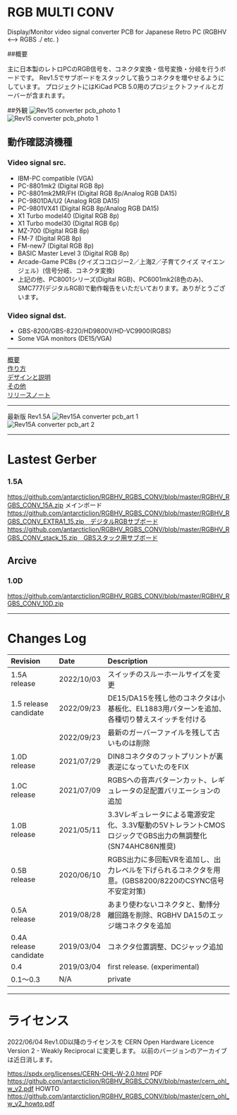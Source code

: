 # RGB MULTI CONV

Display/Monitor video signal converter PCB for Japanese Retro PC (RGBHV &lt;--> RGBS ./ etc. )

##概要

主に日本製のレトロPCのRGB信号を、コネクタ変換・信号変換・分岐を行うボードです。
Rev1.5でサブボードをスタックして扱うコネクタを増やせるようにしています。
プロジェクトにはKiCad PCB 5.0用のプロジェクトファイルとガーバーが含まれます。

##外観
![Rev15 converter pcb_photo 1](https://github.com/antarcticlion/RGBHV_RGBS_CONV/blob/master/images/Rev.1.5/Rev1.5_photo02.jpg)  
![Rev15 converter pcb_photo 1](https://github.com/antarcticlion/RGBHV_RGBS_CONV/blob/master/images/Rev.1.5/Rev1.5_photo01.jpg)  

## 動作確認済機種
### Video signal src.
- IBM-PC compatible (VGA)  
- PC-8801mk2 (Digital RGB 8p)  
- PC-8801mk2MR/FH (Digital RGB 8p/Analog RGB DA15)  
- PC-9801DA/U2 (Analog RGB DA15)  
- PC-9801VX41 (Digital RGB 8p/Analog RGB DA15)  
- X1 Turbo model40 (Digital RGB 8p)  
- X1 Turbo model30 (Digital RGB 6p)  
- MZ-700 (Digital RGB 8p)  
- FM-7 (Digital RGB 8p)  
- FM-new7 (Digital RGB 8p)  
- BASIC Master Level 3 (Digital RGB 8p)  
- Arcade-Game PCBs (クイズココロジー2／上海2／子育てクイズ マイエンジェル）(信号分岐、コネクタ変換)
- 上記の他、PC8001シリーズ(Digital RGB)、PC6001mk2(8色のみ)、SMC777(デジタルRGB)で動作報告をいただいております。ありがとうございます。
### Video signal dst.
- GBS-8200/GBS-8220/HD9800V/HD-VC9900(RGBS)
- Some VGA monitors (DE15/VGA)

***
[概要](https://github.com/antarcticlion/RGBHV_RGBS_CONV/wiki)  
[作り方](https://github.com/antarcticlion/RGBHV_RGBS_CONV/wiki/How-to-make)  
[デザインと説明](https://github.com/antarcticlion/RGBHV_RGBS_CONV/wiki/Design)  
[その他](https://github.com/antarcticlion/RGBHV_RGBS_CONV/wiki/Miscellaneous)  
[リリースノート](https://github.com/antarcticlion/RGBHV_RGBS_CONV/wiki/Release-note)  

***
最新版 Rev1.5A
![Rev15A converter pcb_art 1](https://github.com/antarcticlion/RGBHV_RGBS_CONV/blob/master/images/Rev.1.5/Rev1.5A_SIDE_A.png)  
![Rev15A converter pcb_art 2](https://github.com/antarcticlion/RGBHV_RGBS_CONV/blob/master/images/Rev.1.5/Rev1.5A_SIDE_B.png)  

***
# Lastest Gerber

### 1.5A  
https://github.com/antarcticlion/RGBHV_RGBS_CONV/blob/master/RGBHV_RGBS_CONV_15A.zip メインボード
https://github.com/antarcticlion/RGBHV_RGBS_CONV/blob/master/RGBHV_RGBS_CONV_EXTRA1_15.zip　デジタルRGBサブボード
https://github.com/antarcticlion/RGBHV_RGBS_CONV/blob/master/RGBHV_RGBS_CONV_stack_15.zip　GBSスタック用サブボード

## Arcive

### 1.0D  
https://github.com/antarcticlion/RGBHV_RGBS_CONV/blob/master/RGBHV_RGBS_CONV_10D.zip


  
***
# Changes Log  
| Revision | Date | Description |
|:---|:---|:---|
|1.5A release |2022/10/03 | スイッチのスルーホールサイズを変更 |
|1.5 release candidate |2022/09/23 | DE15/DA15を残し他のコネクタは小基板化、EL1883用パターンを追加、各種切り替えスイッチを付ける |
||2022/09/23 | 最新のガーバーファイルを残して古いものは削除 |
|1.0D release |2021/07/29 | DIN8コネクタのフットプリントが裏表逆になっていたのをFIX |
|1.0C release |2021/07/09 | RGBSへの音声パターンカット、レギュレータの足配置バリエーションの追加 |
|1.0B release |2021/05/11 | 3.3Vレギュレータによる電源安定化、3.3V駆動の5VトレラントCMOSロジックでGBS出力の無調整化(SN74AHC86N推奨) |
|0.5B release |2020/06/10 | RGBS出力に多回転VRを追加し、出力レベルを下げられるコネクタを用意。(GBS8200/8220のCSYNC信号不安定対策) |
|0.5A release |2019/08/28 | あまり使わないコネクタと、動悸分離回路を削除、RGBHV DA15のエッジ端コネクタを追加 |
|0.4A release candidate |2019/03/04 | コネクタ位置調整、DCジャック追加 |
|0.4 |2019/03/04 | first release. (experimental) |
|0.1～0.3 | N/A | private |



***
# ライセンス

2022/06/04 
Rev1.0D以降のライセンスを CERN Open Hardware Licence Version 2 - Weakly Reciprocal に変更します。
以前のバージョンのアーカイブは近日消します。

https://spdx.org/licenses/CERN-OHL-W-2.0.html
PDF https://github.com/antarcticlion/RGBHV_RGBS_CONV/blob/master/cern_ohl_w_v2.pdf
HOWTO https://github.com/antarcticlion/RGBHV_RGBS_CONV/blob/master/cern_ohl_w_v2_howto.pdf
